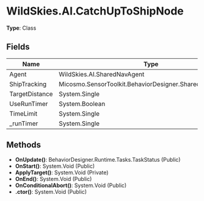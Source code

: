 ﻿# WildSkies.AI.CatchUpToShipNode

**Type**: Class

## Fields

| Name | Type | Access |
|------|------|--------|
| Agent | WildSkies.AI.SharedNavAgent | Public |
| ShipTracking | Micosmo.SensorToolkit.BehaviorDesigner.SharedAIShipTracking | Public |
| TargetDistance | System.Single | Public |
| UseRunTimer | System.Boolean | Public |
| TimeLimit | System.Single | Public |
| _runTimer | System.Single | Private |

## Methods

- **OnUpdate()**: BehaviorDesigner.Runtime.Tasks.TaskStatus (Public)
- **OnStart()**: System.Void (Public)
- **ApplyTarget()**: System.Void (Private)
- **OnEnd()**: System.Void (Public)
- **OnConditionalAbort()**: System.Void (Public)
- **.ctor()**: System.Void (Public)

